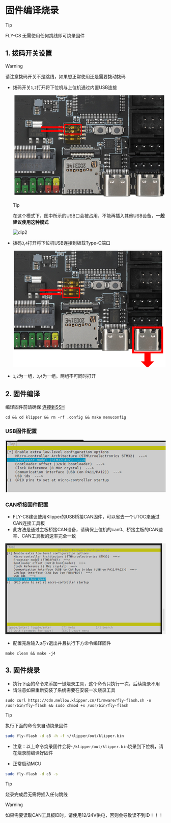 # 固件编译烧录

> [!TIP]
> FLY-C8 无需使用任何跳线即可烧录固件



## 1. 拨码开关设置

> [!Warning]
> 请注意拨码开关不是跳线，如果想正常使用还是需要拨动拨码
* 拨码开关``1``,``2``打开将下位机与上位机通过内置USB连接

  ![dip1](../../images/boards/fly_c8/dip1.png)

  > [!TIP]
  > 在这个模式下，图中所示的USB口会被占用，不能再插入其他USB设备，**一般建议使用这种模式**

  ![dip2](../../images/boards/fly_gemini_v3/dip2.png)

* 拨码``3``,``4``打开将下位机USB连接到板载Type-C端口

  ![dip2](../../images/boards/fly_c8/dip2.png)

* ``1``,``2``为一组，``3``,``4``为一组。两组不可同时打开

## 2. 固件编译

编译固件前请确保 [连接到SSH](/board/fly_gemini/host/FLY_π_ssh.md "点击即可跳转")

```
cd && cd klipper && rm -rf .config && make menuconfig
```

<!-- tabs:start -->

### **USB固件配置**

![usb2can](../../images/boards/fly_c8/usb.png ":no-zooom")



### **CAN桥接固件配置**

* FLY-C8建议使用Klipper的USB桥接CAN固件，可以省去一个UTOC来通过CAN连接工具板
* 此方法是通过主板桥接CAN设备，请确保上位机的can0、桥接主板的CAN速率、CAN工具板的速率完全一致

![usb2can](../../images/boards/fly_c8/usb2can.png ":no-zooom")

<!-- tabs:end -->

* 配置完后输入`Q`与`Y`退出并且执行下方命令编译固件

```
make clean && make -j4
```



## 3. 固件烧录

* 执行下面的命令来添加一键烧录工具，这个命令只执行一次，后续烧录不用
* 请注意如果重新安装了系统需要在安装一次烧录工具

```
sudo curl https://cdn.mellow.klipper.cn/firmware/fly-flash.sh -o /usr/bin/fly-flash && sudo chmod +x /usr/bin/fly-flash
```

  > [!TIP]
> 执行下面的命令来自动烧录固件

```bash
sudo fly-flash -d c8 -h -f ~/klipper/out/klipper.bin
```

* 注意：以上命令烧录固件会将``~/klipper/out/klipper.bin``烧录到下位机，请在烧录前编译好固件


* 正常启动MCU

```bash
sudo fly-flash -d c8 -s
```

> [!TIP]
> 烧录完成后无需将插入任何跳线

> [!warning]
> 如果需要读取CAN工具板ID时，请使用12/24V供电，否则会导致读不到ID！！！

